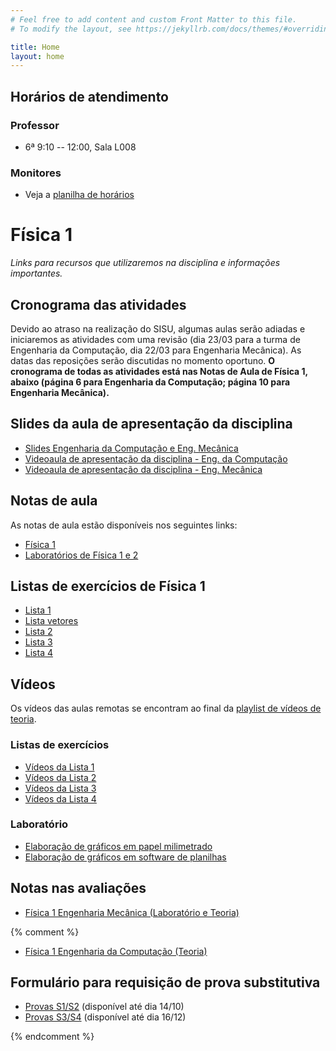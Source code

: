```yaml
---
# Feel free to add content and custom Front Matter to this file.
# To modify the layout, see https://jekyllrb.com/docs/themes/#overriding-theme-defaults

title: Home
layout: home
---
```


## Horários de atendimento

### Professor

- 6ª 9:10 -- 12:00, Sala L008

### Monitores

- Veja a [planilha de horários](https://docs.google.com/spreadsheets/d/1EkO0h9F_ChLYcePkiHaQhBUnNROMHf8xsbJ0u6G1P84/edit#gid=0)

# Física 1

*Links para recursos que utilizaremos na disciplina e informações importantes.*

## Cronograma das atividades

Devido ao atraso na realização do SISU, algumas aulas serão adiadas e iniciaremos as atividades com uma revisão (dia 23/03 para a turma de Engenharia da Computação, dia 22/03 para Engenharia Mecânica). As datas das reposições serão discutidas no momento oportuno. **O cronograma de todas as atividades está nas Notas de Aula de Física 1, abaixo (página 6 para Engenharia da Computação; página 10 para Engenharia Mecânica).**


## Slides da aula de apresentação da disciplina

- [Slides Engenharia da Computação e Eng. Mecânica](https://github.com/cgraeff/cgraeff.github.io/raw/master/slides.pdf)
- [Videoaula de apresentação da disciplina - Eng. da Computação](https://youtu.be/Q-ZSrBKpS0c)
- [Videoaula de apresentação da disciplina - Eng. Mecânica](https://youtu.be/PjTARNOFaVc)


## Notas de aula

As notas de aula estão disponíveis nos seguintes links:

- [Física 1](https://github.com/cgraeff/notas_fsc1/raw/master/NotasFisica1.pdf)
- [Laboratórios de Física 1 e 2](https://github.com/cgraeff/NotasLab/raw/master/NotasLaboratorio.pdf)

## Listas de exercícios de Física 1

- [Lista 1](https://github.com/cgraeff/cgraeff.github.io/raw/master/lista1.pdf)
- [Lista vetores](https://github.com/cgraeff/cgraeff.github.io/raw/master/lista_vetores.pdf)
- [Lista 2](https://github.com/cgraeff/cgraeff.github.io/raw/master/lista2.pdf)
- [Lista 3](https://github.com/cgraeff/cgraeff.github.io/raw/master/lista3.pdf)
- [Lista 4](https://github.com/cgraeff/cgraeff.github.io/raw/master/lista4.pdf)

## Vídeos
Os vídeos das aulas remotas se encontram ao final da [playlist de vídeos de teoria](https://www.youtube.com/playlist?list=PLOaZLpYR0EZ5Hcu1HFNUB0eube9LAol7a).

### Listas de exercícios

- [Vídeos da Lista 1](https://www.youtube.com/playlist?list=PLOaZLpYR0EZ4Pn94UlKvu_fr5BcNTRQQQ)
- [Vídeos da Lista 2](https://www.youtube.com/playlist?list=PLOaZLpYR0EZ641ClHrK1u8RV6i5_cKyDr)
- [Vídeos da Lista 3](https://www.youtube.com/playlist?list=PLOaZLpYR0EZ6u2kPsKzWl2ePO-JV9gprS)
- [Vídeos da Lista 4](https://www.youtube.com/playlist?list=PLOaZLpYR0EZ4lRy-nI4aailu9nnteT3Tb)

### Laboratório

- [Elaboração de gráficos em papel milimetrado](https://www.youtube.com/watch?v=YqKnV53UBDs&list=PLOaZLpYR0EZ5gLuFOneNgXdDREAapj-3V&index=5&t=2s)
- [Elaboração de gráficos em software de planilhas](https://www.youtube.com/watch?v=x2kVREJWKGc&list=PLOaZLpYR0EZ5gLuFOneNgXdDREAapj-3V&index=6&t=2s)


## Notas nas avaliações

- [Física 1 Engenharia Mecânica (Laboratório e Teoria)](https://docs.google.com/spreadsheets/d/1YJ-GOlEGYu7TiYdfbR6B-GNXQt7p2myKIDaxF7jNwNM/edit?usp=sharing)

{% comment %}
- [Física 1 Engenharia da Computação (Teoria)](https://docs.google.com/spreadsheets/d/1tXWyhbqy3Taw9FYnOJg7oiDUpgiE10SfobTycIMgttM/edit#gid=0)

## Formulário para requisição de prova substitutiva

- [Provas S1/S2](https://docs.google.com/forms/d/e/1FAIpQLSdSNbquUKl6ff4unEBuZcujy3FRMiPLiMqLPV364_INccJk8w/viewform?usp=sf_link) (disponível até dia 14/10)
- [Provas S3/S4](https://docs.google.com/forms/d/e/1FAIpQLSfd5qEo5JVnwkiA2pb5z-SAIIm4CGbHRYpROzwN5IZn9ss_Uw/viewform) (disponível até dia 16/12)

{% endcomment %}
